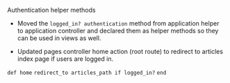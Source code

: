 Authentication helper methods

- Moved the `logged_in? authentication` method from application helper to application controller and declared them as helper methods so they can be used in views as well.

- Updated pages controller home action (root route) to redirect to articles index page if users are logged in.

`def home`
`redirect_to articles_path if logged_in?`
`end`
